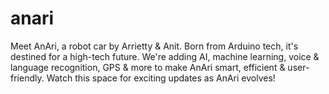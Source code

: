 # anari
Meet AnAri, a robot car by Arrietty &amp; Anit. Born from Arduino tech, it's destined for a high-tech future. We're adding AI, machine learning, voice &amp; language recognition, GPS &amp; more to make AnAri smart, efficient &amp; user-friendly. Watch this space for exciting updates as AnAri evolves!
